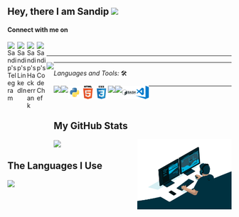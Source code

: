 ## Hey, there I am Sandip <img src="https://media.giphy.com/media/hvRJCLFzcasrR4ia7z/giphy.gif" width="25px">

#### Connect with me on

<a href="https://t.me/SpectralCone">
  <img align="left" alt="Sandip's Telegram" width="22px" src="https://cdn.jsdelivr.net/npm/simple-icons@v3/icons/telegram.svg" />
</a>

<a href="https://www.linkedin.com/in/sandip-swain-1a0615168/">
  <img align="left" alt="Sandip's LinkedIn" width="22px" src="https://cdn.jsdelivr.net/npm/simple-icons@v3/icons/linkedin.svg" />
</a>

<a href="https://www.hackerrank.com/SpectralCone">
  <img align="left" alt="Sandip's Hackerrank" width="22px" src="https://cdn.jsdelivr.net/npm/simple-icons@v3/icons/hackerrank.svg" />
</a>

<a href="https://www.codechef.com/users/spectralcone">
  <img align="left" alt="Sandip's CodeChef" width="22px" src="https://cdn.jsdelivr.net/npm/simple-icons@v3/icons/codechef.svg" />
</a>

<br>

<hr>
<img src="https://media.giphy.com/media/l0HlNaQ6gWfllcjDO/giphy.gif"  height="200px" align="left">
<hr>

_Languages and Tools:_ 🛠

<img align="left" height="30" src="https://raw.githubusercontent.com/jmnote/z-icons/master/svg/java.svg">
<img align="left" height="30" src="https://raw.githubusercontent.com/jmnote/z-icons/master/svg/c.svg">
<img align="left" height="30" src="https://raw.githubusercontent.com/github/explore/80688e429a7d4ef2fca1e82350fe8e3517d3494d/topics/python/python.png">
<img align="left" height="30" src="https://raw.githubusercontent.com/github/explore/80688e429a7d4ef2fca1e82350fe8e3517d3494d/topics/html/html.png">
<img align="left" height="30" src="https://raw.githubusercontent.com/github/explore/5c058a388828bb5fde0bcafd4bc867b5bb3f26f3/topics/css/css.png">
<img align="left" height="30" src="https://raw.githubusercontent.com/jmnote/z-icons/master/svg/javascript.svg">
<img align="left" height="30" src="https://raw.githubusercontent.com/jmnote/z-icons/master/svg/bootstrap.svg">
<img align="left" height="30" src="https://raw.githubusercontent.com/github/explore/80688e429a7d4ef2fca1e82350fe8e3517d3494d/topics/bash/bash.png">
<img align="left" alt="Visual Studio Code" width="30px" src="https://raw.githubusercontent.com/github/explore/80688e429a7d4ef2fca1e82350fe8e3517d3494d/topics/visual-studio-code/visual-studio-code.png" />



<hr>
<br/>
<br/>

## My GitHub Stats

<img src="code.gif" align="right" height="40%" width="42%">

<img src="https://github-readme-stats.vercel.app/api?username=sandipswain&&show_icons=true&title_color=FF7F50&icon_color=ffa500&text_color=bdff7a&bg_color=151454" align="center" width="52%">


## The Languages I Use

<img src="https://github-readme-stats.anuraghazra1.vercel.app/api/top-langs/?username=sandipswain&layout=compact&theme=chartreuse-light" align="center">

<!--
**sandipswain/sandipswain** is a ✨ _special_ ✨ repository because its `README.md` (this file) appears on your GitHub profile.

